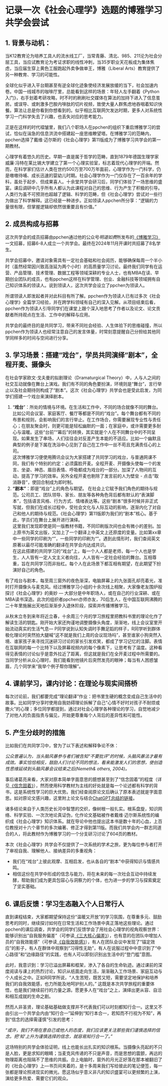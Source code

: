 # 记录一次《社会心理学》选题的博雅学习共学会尝试

## 1. 背景与动机：

当K12教育沦为培养工具人的流水线工厂，当常青藤、清北、985、211沦为社会分层工具，当应试教育沦为考证求职的线性冲刺，当35岁职业天花板成为集体焦虑，当应届生穿上黄色工服跑起外卖争做单王，博雅（Liberal Arts）教育提供了另一种教育、学习的可能性。

全球化似乎进入平台期甚至有逆全球化迹象使经济发展放缓的当下，社会加速内卷。中国一线城市的咖啡厅里，总能看到这样的场景：年轻人左手翻着《Python入门》，右手划着考研攻略，时不时的刷刷社交媒体在算法的加持下进入了信息茧房。或误导、或刺激多巴胺内啡肽的切片视频，致使大量人群焦虑地吞咽着知识快餐。算法让总是你看到你想看到的。似乎相比互联网欠发达时期，更多人对系统性学习一门科学失去了兴趣，也丢失对应的思考能力。

正是在这样的时代褶皱里，我们八个职场人在ppchen的组织下重启博雅学习的尝试，恰似在湍急的信息洪流中搭建起一座思维瞭望塔。在博雅学习的范畴内，ppchen选择了戴维·迈尔斯的《社会心理学》第11版成为了博雅学习共学会的第一期教材。

心理学有着悠久的历史。早期一直是属于哲学的范畴，直到1879年德国生理学家威廉·冯特在莱比锡大学建立了第一个心理实验室，标志着现代心理学的开端。然而，在科学家们估计人类在世约500万至700万年面前，心理学作为一门科学，仍是嗷嗷待哺、成长迅速的婴幼儿时期。社会心理学作为一门仅存在了一百余年的学科，虽处于起步、但成果喜人。十余堂共学会研习后，同学们体验了一场思维的盛宴。课后调研中几乎所有人都认为此课程对自己的思维、行为产生了积极的引导。人类行为虽不可预测也超越了逻辑、科学的范畴，但《社会心理学》尝试对一些行为做出了科学解释。这已经是一种进步。正如领读人ppchen所分享：“逻辑的力量很有限，但掌握逻辑却依然很重要且有价值。”

## 2. 成员构成与招募

这次共学会的成员招募由ppchen通过他的公众号*明道如费*所发布的[《博雅学习》](https://mp.weixin.qq.com/s/AHhzMvtvEid1B7_QRrE3Sg)一文招募，招募6-8人成立一个共学会。最终在2024年11月开课时共招募了8名学生。

共学会招募中，邀请对象需具有一定社会基础和社会阅历，能够确保每周一个半小时（虽然经常因兴致高涨延为两个小时）的高质量学习讨论。最终我们同学有在运营、产品管理、技术管理、数据工程等领域深耕的专业人士，也有MBA在读、早期创业团队的成员，也有ppchen这样在科学管理、创业、金融科技等领域拥有自己知识体系的领读人。说到领读人，这次共学会设立了ppchen为领读人。

所谓领读人即发起者并对此科目有所了解。ppchen作为领读人已有过多次《社会心理学》全篇学习经验，并在跨学科领域有自己的深入见解。从项目结束后看，ppchen作为领读人引导同学们在课堂上跟个深入地思考了作者以及论文、论文贡献者所持观点在生活、工作中的解释与应用。

共学会的最终目的是共同学习，带来不同社会经验、人生体验下的思维碰撞，所以ppchen作为领读人也经常注意自己的发言体量，时常刻意提醒自己分担给其他同学同样多的时间与空间进行分享。

## 3. 学习场景：搭建“戏台”，学员共同演绎“剧本”，全程开麦、摄像头

在社会学家欧文·戈夫曼的拟剧理论（Dramaturgical Theory）中，人与人之间的社交互动就像在舞台上演戏。我们有不同的角色要扮演，环境则是“舞台”，言行举止以及社会期待则构成了“剧本”。这次《社会心理学》共学会也是受此启发，为同学们搭建一个戏台来演绎剧本。

1. “**戏台**”：所处的情境与环境。在生活和工作中，不同的场合就像不同的舞台。比如公司会议室、家庭客厅、餐厅等都是不同的“戏台”。每个舞台都有不同的布景和规则，会影响我们的言行举止。在工作场合，你需要展现专业性与责任心；在朋友聚会时，则更可能是轻松幽默的一面；在家庭中，或许需要更多耐心与温暖。这些“台前”“幕后”的转换，其实就是个人在不同舞台中的不同呈现。如果发生了串场，人们往往会对反差产生本能的不适应。比如一个幽默且典型的例子是下属在洗浴中心见到了自己在工作中一丝不苟且充满责任心的上司。  
   这次博雅学习便使用腾讯会议为大家搭建了共同学习的戏台，与普通网课不同，我们有个特别的约定：必须露脸开麦。全程开麦、开摄像头使每一个的发言、坐姿、神态、眉目表情、呼吸都成为戏台的一部分。加深了人物间的互动，提高了学习的效率。另外全程开麦也剔除了发言前的人为壁垒 \- 点击“取消静音”，使回合制成为即时制。  
2. **“剧本”**：即是“戏台”上的角色与期望。 在社会上它赋予我们角色的期待与规范。公司员工、团队领导、家长、朋友等各种角色背后都有默认的“表演脚本”，包括语言风格、行为方式、情绪表达等。这些“剧本”很多时候并非正式写就，但我们在成长过程中，受社会文化与人际互动的影响，逐渐内化了对自己和他人的期待与规范。《社会心理学》第11版即为我们的“剧本”核心。基于此，学员们在舞台上展开进行演绎。  
   这里我们发现即使是同一版教材书籍，不同印刷版次间也会有微小的差别。加上原书为英文出版，又加上了一个翻译上中英文上还原度的变量。比如第xx章中一些同学的印刷为“”，一些同学的印刷为“”。遇到此情形时，我们查阅英文原著以最尽可能准确的翻译在共学会内达成共识。  
   在这此搭建的共同学习的“戏台”上，每一个人人都是老师，每一个人也是学生，人人皆有一定人文主义者向往，人人皆有一定社会经验的舞台。互相尊重，旨在共同学习而非抬杠。每个人在此场景下都互相有期望，在此期望下扮演好自己的角色。

有了戏台与剧本，每至周三窗外的夜色渐深，电脑屏幕上的九张面孔却亮着光，准时打开摄像头与麦克风。经过博雅学习小组的十余次线上相聚，大家像老友围炉般探讨《社会心理学》的奥妙 — 大部分是中年职场人，或在自己的行业深耕、或在MBA读书深造。此次的组织者ppchen亦师亦友，70后生人，在中国互联网沸腾的二十年里施展出天地后渐渐步入退休阶段，探索并传播博雅学习。

从秋末立冬到来年将近立春，十余周三个月的学习旅程里把教科书里的理论化作了解读生活的钥匙。刚开始大家还拘谨地调整摄像头角度，渐渐地，线上会议室里开始流动真实的生活气息— P同学说到认知失调时手舞足蹈的样子，R同学听到群体极化理论时突然拍大腿喊“这不就是我们上周的会议现场吗”，甚至谁家小狗突然入境、谁家孩子来寻找沉迷研习讨论的家长引发欢笑，都成了学习记忆的注脚。表情在互联网的每一个比特下以及屏幕视频内的每个像素下，让思考有了温度。这种看得见表情的讨论似乎是意外拉近了距离，但这就是我们在全开麦过程中所需要的。当同学分析从众心理时，我们能看到他镜片后突然发亮的眼神；每当有人困惑皱眉，几个同学来“我举个例子帮你理解”。

## 4. 课前学习，课内讨论：在理论与现实间搭桥

每次讨论前，我们都要完成“理论翻译”作业：把书里生硬的概念变成自己生活中的故事。比如同学分享时使用自我妨碍理论拆解了自己“心情不好时对孩子不耐烦或撒火”的心理；多位同学都提到，通过对社会心理学各种理论的学习，自觉地减少了对他人的负面指责与偏见，开始更尊重每个人背后的差异性和可能性。

## 5. 产生分歧时的措施
比如我们在共同学习中，曾为了以下表述和解释争论不休：

*公众普遍认为，当头脑风暴参与者们被告知“不要批评”的时候，头脑风暴法才最有成效。事实恰恰相反，鼓励人们讨论不同的想法，看来能激发人们的思想，使创造性思维延续到头脑风暴会议结束之后(Nemeth& others, 2004)。*

事后诸葛亮来看，大家对原本简单字面意思的臆想甚至到了“信念固着”的程度（详见[《信念固着》](https://mp.weixin.qq.com/s/iWdMIEv8mmFvH3dI3S5QSg)），然而使用科学教材为主线的好处就是每一个论述都有科学的背书，这是系统性学习的巨大优势。我们经查阅原论文后确认了原本表述就是字面意思。如对原论文感兴趣，这里附上论文与结合[ChatGPT总结的链接](https://chatgpt.com/share/6772a082-bd84-800f-83da-959262bfd232)。

诸多结论来自于人类历史长河中智慧的交织，像树根一般扎实。根系盘旋，知识网络、科学实验、一次次地论真证伪，化作论文基础被作者戴维·迈尔斯系统性的编织成《社会心理学》知识体系。就在导论中他也提出这本书是数十年的心血，上百位教授对十六个章节的多次编著、修正才得到第11版。而我们共学会内一群志同道合的人，将此教材作为博雅学习的一个分支研习讨论了604页的教材。

本次《社会心理学》共学会不仅提供了一次系统的学术之旅，更为每位参与者打开了审视自我、理解他人、接纳差异的多重视角：

- 我们在“戏台”上彼此观摩、互相启发，也从各自的“剧本”中获得知识与情感共鸣。  
- 相信这份在共学中形成的信念与能力，将在未来的每一次社会互动中持续发酵，帮助我们成为更具包容心与洞察力的个体，也为进一步的学习与探索奠定了坚实基础。

## 6. 课后反馈：学习生态融入个人日常行人

直到课程结束，大家都期望保持这份“温暖又开放”的学习氛围，在尊重多元、鼓励思考的同时，继续探讨如何在日常生活和工作场景中真正落地这些理论。通过ppchen的课后调查，共学会的同学们反馈学会了用社会心理学的视角观察世界：能够识别出“自我服务偏差”（可参读[《三大核心偏差》](https://mp.weixin.qq.com/s/BowcKGVxTzN8D2ekyvcijA)），也有意的在团队中增加人员的“自我效能感”（可参读[《自我效能感》](https://mp.weixin.qq.com/s/U3ly20W-dkki3czAdK0v_g)），有人在团队会议中发现了“锚定效应”的影子，有人在群体中观察到“习得性无助”，有人在说服过程中中意识到了“中心路径”和“边缘路径”的实践，也有人可以即刻识别出生活中的“登门槛”意图。

此时，我意识到：学习已溢出屏幕和框架，渗入了各自的生命轨迹。通过课前的深度阅读与课上的热烈讨论，知识从纸面走向生活，渐渐融入工作场景、家庭互动与个人成长之中。正如R同学所说，“人生苦短，既苦又短，需要坚定地保护和培养我们的自我效能感，也力所能及地呵护别人的。” 这既是本次共学旅程的重要体悟，也是我们继续前行的力量之源。愿更多人在“戏台”之上，演绎出更从容、自洽和相互成就的生命之剧。

然而人非圣贤，理论基础基础做支撑并不代表我们可以时刻都知行合一。这里又不由引出一个共学会内由“知行合一”延伸到“知行本合一，若知而不行视为不知”，再到“信念的选择需谨慎”引发的思考：

*“或许，我们不用在意自己或他人的态度，我们应该更关注那些我们谨慎选择的信念。把‘知’上升为谨慎选择的信念，就容易知行合一了。”*

这场特别的共学会体验证明，线上也能长出扎实的知识根系。当摄像头亮起的不只是人脸，更是求知的眼睛；当麦克风传递的不只是声音，而是思想的震颤，再远的物理距离也阻隔不了思维的共振。合上电脑时，窗外的月光正好落在那本被翻旧了的《社会心理学》上—书页间夹着的，是十多周来我们写给彼此的笔记便签，每一张都是理论照进现实的微光。愿这场似乎意义非凡的知识盛宴可以更频繁的上演，演给更多热爱、需要它们的观众。
